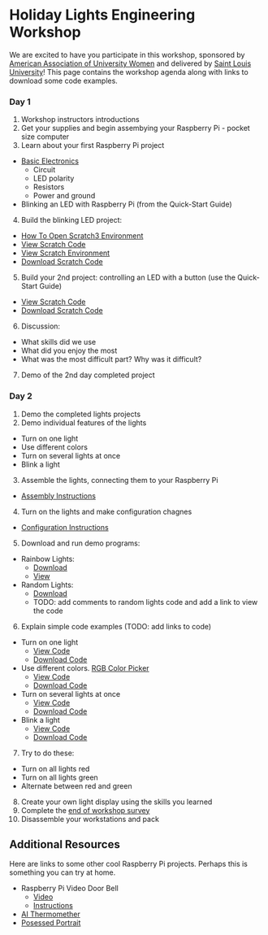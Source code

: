 # Holiday Lights Engineering Workshop
We are excited to have you participate in this workshop, sponsored by <a href='https://ww3.aauw.org/aauw_check/fellowships_directory/#rid6441'>American Association of University Women</a> and delivered by <a href='https://www.slu.edu/'>Saint Louis University</a>! This page contains the workshop agenda along with links to download some code examples.

### Day 1

1. Workshop instructors introductions
2. Get your supplies and begin assembying your Raspberry Pi - pocket size computer
3. Learn about your first Raspberry Pi project
  - <a href='https://www.makerspaces.com/basic-electronics/'>Basic Electronics</a>
       - Circuit
       - LED polarity
       - Resistors
       - Power and ground
  - Blinking an LED with Raspberry Pi (from the Quick-Start Guide)
4. Build the blinking LED project: 
  - <a href="screenShots/openScratch3.png">How To Open Scratch3 Environment</a>
  - <a href="screenShots/blinkingLEDCode.png">View Scratch Code</a>
  - <a href="screenShots/blinkingLED.png">View Scratch Environment</a>
  - <a href="scratch/blinkingLED.sb3" download>Download Scratch Code</a>
5. Build your 2nd project: controlling an LED with a button (use the Quick-Start Guide)
  - <a href="scratch/buttonLED.png">View Scratch Code</a>
  - <a href="scratch/buttonLED.sb3" download>Download Scratch Code</a>
6. Discussion:
  - What skills did we use
  - What did you enjoy the most 
  - What was the most difficult part? Why was it difficult?
7. Demo of the 2nd day completed project

### Day 2

1. Demo the completed lights projects
2. Demo individual features of the lights
  - Turn on one light
  - Use different colors
  - Turn on several lights at once
  - Blink a light
3. Assemble the lights, connecting them to your Raspberry Pi
  - <a href="https://drive.google.com/file/d/1PCCHJ61IAkTXFsFqDYYFz1PIAZ4Qic5v/view?usp=sharing">Assembly Instructions</a>
4. Turn on the lights and make configuration chagnes
  - <a href="https://drive.google.com/file/d/1QCKSB7eMxPsMDTXLa3rw6IO1AajZPaeQ/view?usp=sharing">Configuration Instructions</a>
5. Download and run demo programs:
  - Rainbow Lights:
       - <a href='python/rainbowLights.py' download>Download</a>
       - <a href='https://github.com/kate-holdener/lights/blob/a7df7a0f10278c6463d92c18569bfcdb75b824ee/python/rainbowLights.py' target="_blank" rel="noopener noreferrer">View</a>
  - Random Lights:
       - <a href='python/randomLights.py' download>Download</a>
       - TODO: add comments to random lights code and add a link to view the code
6. Explain simple code examples (TODO: add links to code)
  - Turn on one light
       - <a href='https://github.com/kate-holdener/lights/blob/5a485edb7f33e692c3d9da01c40028e247acfff0/python/oneLight.py' target="_blank" rel="noopener noreferrer">View Code</a>
       - <a href='python/oneLight.py' download>Download Code</a>
  - Use different colors. <a href="https://www.rapidtables.com/web/color/RGB_Color.html" target="_blank" rel="noopener noreferrer">RGB Color Picker</a>
       - <a href='https://github.com/kate-holdener/lights/blob/5a485edb7f33e692c3d9da01c40028e247acfff0/python/differentColors.py' target="_blank" rel="noopener noreferrer">View Code</a>
       - <a href='python/differentColors.py' download>Download Code</a>
  - Turn on several lights at once
       - <a href='https://github.com/kate-holdener/lights/blob/5a485edb7f33e692c3d9da01c40028e247acfff0/python/manyLights.py' target="_blank" rel="noopener noreferrer">View Code</a>
       - <a href='python/manyLights.py' download>Download Code</a>
  - Blink a light
       - <a href='https://github.com/kate-holdener/lights/blob/5a485edb7f33e692c3d9da01c40028e247acfff0/python/blinkingLight.py' target="_blank" rel="noopener noreferrer">View Code</a>
       - <a href='python/blinkingLight.py' download>Download Code</a>
7. Try to do these:
  - Turn on all lights red
  - Turn on all lights green
  - Alternate between red and green
8. Create your own light display using the skills you learned
9. Complete the <a href="https://forms.gle/DwZqcU1aj78qzQxL6">end of workshop survey</a>
10. Disassemble your workstations and pack

## Additional Resources
Here are links to some other cool Raspberry Pi projects. Perhaps this is something you can try at home.
  - Raspberry Pi Video Door Bell
    - <a href='https://www.youtube.com/watch?v=tG_VPWNS8Sw&t=36s'>Video</a>
    - <a href='https://www.hackster.io/sneaky/fast-video-doorbell-intercom-on-raspberry-pi-63b063'>Instructions</a>
  - <a href='https://www.hackster.io/tomasz-lewicki/ai-thermometer-2bacb4#toc-7--resources-8'>AI Thermomether</a>
  - <a href='https://www.hackster.io/dominick-marino/possessed-portrait-updated-32a7a6'>Posessed Portrait</a>
